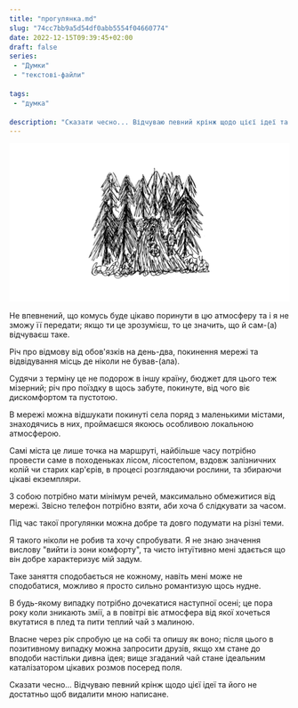 ```yaml
---
title: "прогулянка.md"
slug: "74cc7bb9a5d54df0abb5554f04660774"
date: 2022-12-15T09:39:45+02:00
draft: false
series:
 - "Думки"
 - "текстові-файли"
 
tags:
 - "думка"
 
description: "Сказати чесно... Відчуваю певний крінж щодо цієї ідеї та його не достатньо щоб видалити мною написане."
---
```


![header](header.png)

Не впевнений, що комусь буде цікаво поринути в цю атмосферу та і я не зможу її передати; якщо ти це зрозумієш, то це значить, що й сам-(а) відчуваєш таке.

Річ про відмову від обов'язків на день-два, покинення мережі та відвідування місць де ніколи не бував-(ала).

Судячи з терміну це не подорож в іншу країну, бюджет для цього теж мізерний; річ про поїздку в щось забуте, покинуте, від чого віє дискомфортом та пустотою.

В мережі можна відшукати покинуті села поряд з маленькими містами, знаходячись в них, проймаєшся якоюсь особливою локальною атмосферою.

Самі міста це лише точка на маршруті, найбільше часу потрібно провести саме в походеньках лісом, лісостепом, вздовж залізничних колій чи старих кар'єрів, в процесі розглядаючи рослини, та збираючи цікаві екземпляри.

З собою потрібно мати мінімум речей, максимально обмежитися від мережі. Звісно телефон потрібно взяти, аби хоча б слідкувати за часом.

Під час такої прогулянки можна добре та довго подумати на різні теми.

Я такого ніколи не робив та хочу спробувати. Я не знаю значення вислову "вийти із зони комфорту",  та чисто інтуїтивно мені здається що він добре характеризує мій задум.

Таке заняття сподобається не кожному, навіть мені може не сподобатися, можливо я просто сильно романтизую щось нудне.

В будь-якому випадку потрібно дочекатися наступної осені; це пора року коли зникають змії,  а в повітрі віє атмосфера від якої хочеться вкутатися в плед та пити теплий чай з малиною.

Власне через рік спробую це на собі та опишу як воно; після цього в позитивному випадку можна запросити друзів, якщо хм стане до вподоби настільки дивна ідея; вище згаданий чай стане ідеальним каталізатором цікавих розмов посеред поля.

Сказати чесно... Відчуваю певний крінж щодо цієї ідеї та його не достатньо щоб видалити мною написане.
